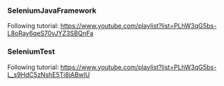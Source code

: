 ### SeleniumJavaFramework
Following tutorial: https://www.youtube.com/playlist?list=PLhW3qG5bs-L8oRay6qeS70vJYZ3SBQnFa
### SeleniumTest
Following tutorial: https://www.youtube.com/playlist?list=PLhW3qG5bs-L_s9HdC5zNshE5Ti8jABwlU
